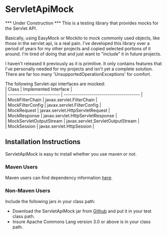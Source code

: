 # ServletApiMock
*** Under Construction ***  This is a testing library that provides mocks for the Servlet API.

Basically, using EasyMock or Mockito to mock commonly used objects, like those in the servlet api, is a real pain.  I've developed this library over a period of years for my other projects and copied selected portions of it around.  I'm tired of doing that and just want to "include" it in future projects.

I haven't released it previously as it is primitive.  It only contains features that I've personally needed for my projects and isn't yet a complete solution.  There are far too many 'UnsupportedOperationExceptions' for comfort.

The following Servlet-api interfaces are mocked:  
| Class                      | Implemented Interface	              |  
| -------------------------- | -------------------------------------- |  
| MockFilterChain            | javax.servlet.FilterChain              |  
| MockFilterConfig           | javax.servlet.FilterConfig             |  
| MockRequest                | javax.servlet.HttpServletRequest       |  
| MockResponse               | javax.servlet.HttpServletResponse      |  
| MockServletOutputStream    | javax.servlet.ServletOutputStream      |  
| MockSession                | javax.servlet.HttpSession              |  

## Installation Instructions  
ServletApiMock is easy to install whether you use maven or not.

### Maven Users  
Maven users can find dependency information [here](http://search.maven.org/#search%7Cga%7C1%7Ca%3A%22ServletApiMock%22).

### Non-Maven Users  
Include the following jars in your class path:  
* Download the ServletApiMock jar from [Github](https://github.com/Derek-Ashmore/ServletApiMock/releases) and put it in your test class path.  
* Insure Apache Commons Lang version 3.0 or above is in your class path.  

